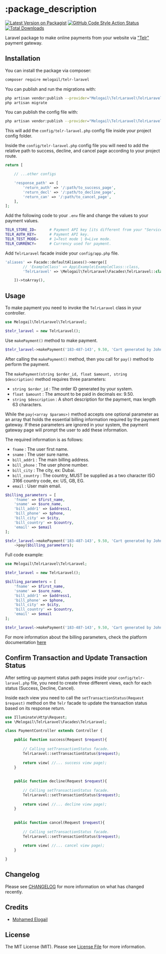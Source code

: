 # :package_description

[![Latest Version on Packagist](https://img.shields.io/packagist/v/melogail/telr-laravel.svg?style=flat-square)](https://packagist.org/packages/melogail/telr-laravel)
[![GitHub Code Style Action Status](https://img.shields.io/github/actions/workflow/status/melogail/telr-laravel/fix-php-code-style-issues.yml?branch=main&label=code%20style&style=flat-square)](https://github.com/melogail/telr-laravel/actions?query=workflow%3A"Fix+PHP+code+style+issues"+branch%3Amain)
[![Total Downloads](https://img.shields.io/packagist/dt/melogail/telr-laravel.svg?style=flat-square)](https://packagist.org/packages/melogail/telr-laravel)

Laravel package to make online payments from your website via ["Telr"](https://telr.com/) payment gateway.

## Installation

You can install the package via composer:

```bash
composer require melogail/telr-laravel
```

You can publish and run the migrations with:

```bash
php artisan vendor:publish --provider="Melogail\TelrLaravel\TelrLaravelServiceProvider" --tag="migrations"
php artisan migrate
```

You can publish the config file with:

```bash
php artisan vendor:publish --provider="Melogail\TelrLaravel\TelrLaravelServiceProvider" --tag="config"
```
This will add the <code>config/telr-laravel.php</code> config file inside your project config folder.

Inside the <code>config/telr-laravel.php</code> config file you will need to add the relative path to success, decline, and cancel page
according to your project route.

```php
return [

    // ...other configs

    'response_path' => [
        'return_auth' => '/:path/to_success_page',
        'return_decl' => '/:path/to_decline_page',
        'return_can' => '/:path/to_cancel_page',
    ],
];
```

Add the following code to your <code>.env</code> file and change the values to your payment values.

```bash
TELR_STORE_ID=      # Payment API key [its different from your "Service API" key].
TELR_AUTH_KEY=      # Payment API key.
TELR_TEST_MODE=     # 1=Test mode | 0=Live mode.
TELR_CURRENCY=      # Currency used for payment.
```

Add <code>TelrLaravel</code> facade inside your <code>config/app.php</code> file.
```php
'aliases' => Facade::defaultAliases()->merge([
        // 'ExampleClass' => App\Example\ExampleClass::class,
        'TelrLaravel' => \Melogail\TelrLaravel\Facades\TelrLaravel::class,

    ])->toArray(),
```

## Usage
To make payment you need to invoke the <code>TelrLaravel</code> class in your controller.
```php
use Melogail\TelrLaravel\TelrLaravel;

$telr_laravel = new TelrLaravel();
```

Use <code>makePayment()</code> method to make payment.
```php
$telr_laravel->makePayment('183-487-143', 9.50, 'Cart generated by John Doe on 2023-1-16');
```
After calling the <code>makePayment()</code> method, then you call for <code>pay()</code> method to perform the payment.

The <code>makePayment(string $order_id, float $amount, string $description)</code> method requires three parameters:
- <code>string $order_id</code> : The order ID generated by your system.
- <code>float $amount</code> : The amount to be paid in decimals ex: 9.50.
- <code>string $description</code> : A short description for the payment, max length 63 characters.

While the <code>pay(<array $params>)</code> method accepts one optional parameter as an array that holds the essential billing information required
by the payment gateway. If these parameters are ignored in your system, the payment gateway page will prompt the user to
add these information.

The required information is as follows:
- <code>fname</code> : The user first name.
- <code>sname</code> : The user sure name.
- <code>bill_addr1</code> : The main billing address.
- <code>bill_phone</code> : The user phone number.
- <code>bill_city</code> : The city, ex: Dubai.
- <code>bill_country</code> : The country, MUST be supplied as a two character ISO 3166 country code, ex: US, GB, EG.
- <code>email</code> : User main email.

```php
$billing_parameters = [
    'fname' => $first_name,
    'sname' => $sure_name,
    'bill_addr1' => $address1,
    'bill_phone' => $phone,
    'bill_city' => $city,
    'bill_country' => $country,
    'email' => $email
];

$telr_laravel->makePayment('183-487-143', 9.50, 'Cart generated by John Doe on 2023-1-16')
    ->pay($billing_parameters);
```

Full code example:
```php
use Melogail\TelrLaravel\TelrLaravel;

$telr_laravel = new TelrLaravel();

$billing_parameters = [
    'fname' => $first_name,
    'sname' => $sure_name,
    'bill_addr1' => $address1,
    'bill_phone' => $phone,
    'bill_city' => $city,
    'bill_country' => $country,
    'email' => $email
];

$telr_laravel->makePayment('183-487-143', 9.50, 'Cart generated by John Doe on 2023-1-16')->pay($billing_parameters);
```

For more information about the billing parameters, check the platform documentation [here](https://telr.com/support/knowledge-base/hosted-payment-page-integration-guide/)

## Confirm Transaction and Update Transaction Status
After setting up payment status path pages inside your <code>config/telr-laravel.php</code> file, you need to create three different views, each for each status (Success, Decline, Cancel).

Inside each view you need to call the <code>setTransactionStatus(Request $request)</code> method on the <code>Telr</code> facade to update the transaction status based on its response return.
```php
use Illuminate\Http\Request;
use \Melogail\TelrLaravel\Facades\TelrLaravel;

class PaymentController extends Controller {

    public function success(Request $request){
    
        // Calling setTransactionStatus facade.
        TelrLaravel::setTransactionStatus($request);
        
        return view( //... success view page);
    }
    
    
    public function decline(Request $request){
    
        // Calling setTransactionStatus facade.
        TelrLaravel::setTransactionStatus($request);
        
        return view( //... decline view page);
    }
    
    
    public function cancel(Request $request){
    
        // Calling setTransactionStatus facade.
        TelrLaravel::setTransactionStatus($request);
        
        return view( //... cancel view page);
    }

}

```


## Changelog

Please see [CHANGELOG](CHANGELOG.md) for more information on what has changed recently.

## Credits

- [Mohamed Elogail](https://github.com/melogail)

## License

The MIT License (MIT). Please see [License File](LICENSE.md) for more information.
